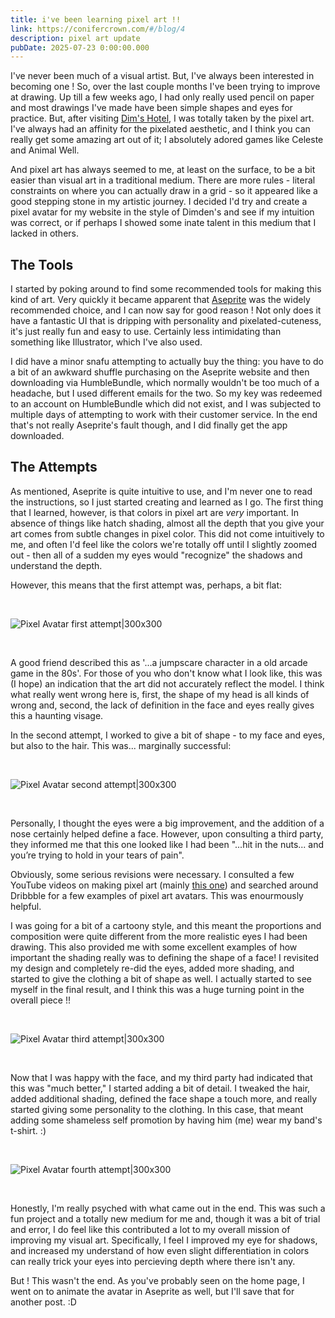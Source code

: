 ```yaml
---
title: i've been learning pixel art !!
link: https://conifercrown.com/#/blog/4
description: pixel art update
pubDate: 2025-07-23 0:00:00.000
---
```


I've never been much of a visual artist. But, I've always been interested in becoming one ! So, over the last couple months I've been trying to improve at drawing. Up till a few weeks ago, I had only really used pencil on paper and most drawings I've made have been simple shapes and eyes for practice. But, after visiting [Dim's Hotel](https://dimden.dev), I was totally taken by the pixel art. I've always had an affinity for the pixelated aesthetic, and I think you can really get some amazing art out of it; I absolutely adored games like Celeste and Animal Well.

And pixel art has always seemed to me, at least on the surface, to be a bit easier than visual art in a traditional medium. There are more rules - literal constraints on where you can actually draw in a grid - so it appeared like a good stepping stone in my artistic journey. I decided I'd try and create a pixel avatar for my website in the style of Dimden's and see if my intuition was correct, or if perhaps I showed some inate talent in this medium that I lacked in others.

## The Tools

I started by poking around to find some recommended tools for making this kind of art. Very quickly it became apparent that [Aseprite](https://www.aseprite.org) was the widely recommended choice, and I can now say for good reason ! Not only does it have a fantastic UI that is dripping with personality and pixelated-cuteness, it's just really fun and easy to use. Certainly less intimidating than something like Illustrator, which I've also used.

I did have a minor snafu attempting to actually buy the thing: you have to do a bit of an awkward shuffle purchasing on the Aseprite website and then downloading via HumbleBundle, which normally wouldn't be too much of a headache, but I used different emails for the two. So my key was redeemed to an account on HumbleBundle which did not exist, and I was subjected to multiple days of attempting to work with their customer service. In the end that's not really Aseprite's fault though, and I did finally get the app downloaded.

## The Attempts

As mentioned, Aseprite is quite intuitive to use, and I'm never one to read the instructions, so I just started creating and learned as I go. The first thing that I learned, however, is that colors in pixel art are _very_ important. In absence of things like hatch shading, almost all the depth that you give your art comes from subtle changes in pixel color. This did not come intuitively to me, and often I'd feel like the colors we're totally off until I slightly zoomed out - then all of a sudden my eyes would "recognize" the shadows and understand the depth.

However, this means that the first attempt was, perhaps, a bit flat:

&nbsp;

![Pixel Avatar first attempt|300x300](/avatar1.png)

&nbsp;

A good friend described this as '...a jumpscare character in a old arcade game in the 80s'. For those of you who don't know what I look like, this was (I hope) an indication that the art did not accurately reflect the model. I think what really went wrong here is, first, the shape of my head is all kinds of wrong and, second, the lack of definition in the face and eyes really gives this a haunting visage.

In the second attempt, I worked to give a bit of shape - to my face and eyes, but also to the hair. This was... marginally successful:

&nbsp;

![Pixel Avatar second attempt|300x300](/avatar2.png)

&nbsp;

Personally, I thought the eyes were a big improvement, and the addition of a nose certainly helped define a face. However, upon consulting a third party, they informed me that this one looked like I had been "...hit in the nuts... and you’re trying to hold in your tears of pain".

Obviously, some serious revisions were necessary. I consulted a few YouTube videos on making pixel art (mainly [this one](https://www.youtube.com/watch?v=JCYn353lDRU)) and searched around Dribbble for a few examples of pixel art avatars. This was enourmously helpful.

I was going for a bit of a cartoony style, and this meant the proportions and composition were quite different from the more realistic eyes I had been drawing. This also provided me with some excellent examples of how important the shading really was to defining the shape of a face! I revisited my design and completely re-did the eyes, added more shading, and started to give the clothing a bit of shape as well. I actually started to see myself in the final result, and I think this was a huge turning point in the overall piece !!

&nbsp;

![Pixel Avatar third attempt|300x300](/avatar3.png)

&nbsp;

Now that I was happy with the face, and my third party had indicated that this was "much better," I started adding a bit of detail. I tweaked the hair, added additional shading, defined the face shape a touch more, and really started giving some personality to the clothing. In this case, that meant adding some shameless self promotion by having him (me) wear my band's t-shirt. :)

&nbsp;

![Pixel Avatar fourth attempt|300x300](/avatar4.png)

&nbsp;

Honestly, I'm really psyched with what came out in the end. This was such a fun project and a totally new medium for me and, though it was a bit of trial and error, I do feel like this contributed a lot to my overall mission of improving my visual art. Specifically, I feel I improved my eye for shadows, and increased my understand of how even slight differentiation in colors can really trick your eyes into percieving depth where there isn't any.

But ! This wasn't the end. As you've probably seen on the home page, I went on to animate the avatar in Aseprite as well, but I'll save that for another post. :D
